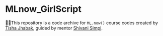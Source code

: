 # MLnow_GirlScript

👩‍💻This repository is a code archive for `ML.now()` course codes created by [Tisha Jhabak](https://github.com/TishaJhabak1014), guided by mentor [Shivani Simpi](https://github.com/shivanishimpi).
